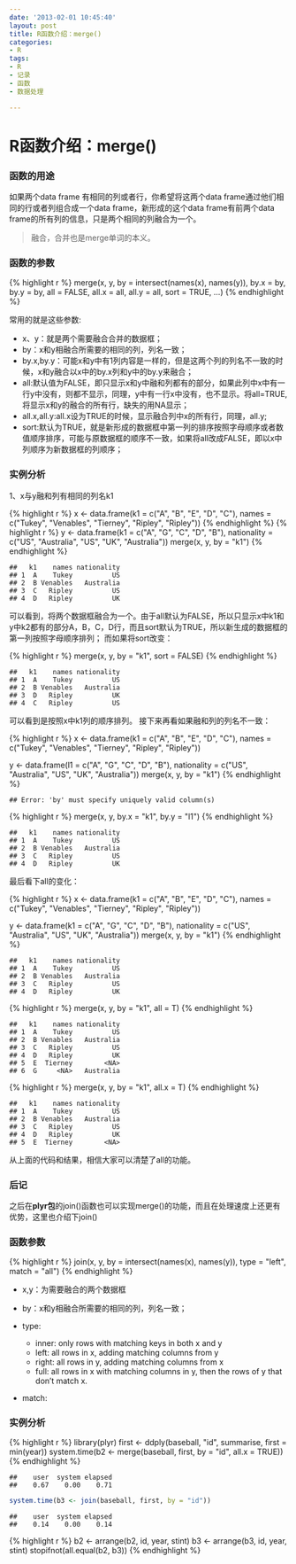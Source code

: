 ```yaml
---
date: '2013-02-01 10:45:40'
layout: post
title: R函数介绍：merge()
categories:
- R
tags:
- R
- 记录
- 函数
- 数据处理

---
```


R函数介绍：merge()
========================================================

### 函数的用途
如果两个data frame 有相同的列或者行，你希望将这两个data frame通过他们相同的行或者列组合成一个data frame，新形成的这个data frame有前两个data frame的所有列的信息，只是两个相同的列融合为一个。
> 融合，合并也是merge单词的本义。
<!-- more -->

### 函数的参数

{% highlight r %}
merge(x, y, by = intersect(names(x), names(y)), by.x = by, by.y = by, all = FALSE, 
    all.x = all, all.y = all, sort = TRUE, ...)
{% endhighlight %}

常用的就是这些参数:
* x、y：就是两个需要融合合并的数据框；
* by：x和y相融合所需要的相同的列，列名一致；
* by.x,by.y：可能x和y中有1列内容是一样的，但是这两个列的列名不一致的时候，x和y融合以x中的by.x列和y中的by.y来融合；
* all:默认值为FALSE，即只显示x和y中融和列都有的部分，如果此列中x中有一行y中没有，则都不显示，同理，y中有一行x中没有，也不显示。将all=TRUE,将显示x和y的融合的所有行，缺失的用NA显示；
* all.x,all.y:all.x设为TRUE的时候，显示融合列中x的所有行，同理，all.y;
* sort:默认为TRUE，就是新形成的数据框中第一列的排序按照字母顺序或者数值顺序排序，可能与原数据框的顺序不一致，如果将all改成FALSE，即以x中列顺序为新数据框的列顺序；

### 实例分析
1、x与y融和列有相同的列名k1

{% highlight r %}
x <- data.frame(k1 = c("A", "B", "E", "D", "C"), names = c("Tukey", "Venables", 
    "Tierney", "Ripley", "Ripley"))
{% endhighlight %}
{% highlight r %}
y <- data.frame(k1 = c("A", "G", "C", "D", "B"), nationality = c("US", "Australia", 
    "US", "UK", "Australia"))
merge(x, y, by = "k1")
{% endhighlight %}

```
##   k1    names nationality
## 1  A    Tukey          US
## 2  B Venables   Australia
## 3  C   Ripley          US
## 4  D   Ripley          UK
```

可以看到，将两个数据框融合为一个。由于all默认为FALSE，所以只显示x中k1和y中k2都有的部分A，B，C，D行，而且sort默认为TRUE，所以新生成的数据框的第一列按照字母顺序排列；
而如果将sort改变：

{% highlight r %}
merge(x, y, by = "k1", sort = FALSE)
{% endhighlight %}

```
##   k1    names nationality
## 1  A    Tukey          US
## 2  B Venables   Australia
## 3  D   Ripley          UK
## 4  C   Ripley          US
```

可以看到是按照x中k1列的顺序排列。
接下来再看如果融和列的列名不一致：

{% highlight r %}
x <- data.frame(k1 = c("A", "B", "E", "D", "C"), names = c("Tukey", "Venables", 
    "Tierney", "Ripley", "Ripley"))

y <- data.frame(l1 = c("A", "G", "C", "D", "B"), nationality = c("US", "Australia", 
    "US", "UK", "Australia"))
merge(x, y, by = "k1")
{% endhighlight %}

```
## Error: 'by' must specify uniquely valid column(s)
```

{% highlight r %}
merge(x, y, by.x = "k1", by.y = "l1")
{% endhighlight %}

```
##   k1    names nationality
## 1  A    Tukey          US
## 2  B Venables   Australia
## 3  C   Ripley          US
## 4  D   Ripley          UK
```


最后看下all的变化：

{% highlight r %}
x <- data.frame(k1 = c("A", "B", "E", "D", "C"), names = c("Tukey", "Venables", 
    "Tierney", "Ripley", "Ripley"))

y <- data.frame(k1 = c("A", "G", "C", "D", "B"), nationality = c("US", "Australia", 
    "US", "UK", "Australia"))
merge(x, y, by = "k1")
{% endhighlight %}

```
##   k1    names nationality
## 1  A    Tukey          US
## 2  B Venables   Australia
## 3  C   Ripley          US
## 4  D   Ripley          UK
```

{% highlight r %}
merge(x, y, by = "k1", all = T)
{% endhighlight %}

```
##   k1    names nationality
## 1  A    Tukey          US
## 2  B Venables   Australia
## 3  C   Ripley          US
## 4  D   Ripley          UK
## 5  E  Tierney        <NA>
## 6  G     <NA>   Australia
```

{% highlight r %}
merge(x, y, by = "k1", all.x = T)
{% endhighlight %}

```
##   k1    names nationality
## 1  A    Tukey          US
## 2  B Venables   Australia
## 3  C   Ripley          US
## 4  D   Ripley          UK
## 5  E  Tierney        <NA>
```

从上面的代码和结果，相信大家可以清楚了all的功能。

### 后记
之后在**plyr包**的join()函数也可以实现merge()的功能，而且在处理速度上还更有优势，这里也介绍下join()

### 函数参数

{% highlight r %}
join(x, y, by = intersect(names(x), names(y)), type = "left", match = "all")
{% endhighlight %}

* x,y：为需要融合的两个数据框
* by：x和y相融合所需要的相同的列，列名一致；
* type:
  * inner: only rows with matching keys in both x and y
  * left: all rows in x, adding matching columns from y
  * right: all rows in y, adding matching columns from x
  * full: all rows in x with matching columns in y, then the rows of y that don’t match x.

* match:

### 实例分析


{% highlight r %}
library(plyr)
first <- ddply(baseball, "id", summarise, first = min(year))
system.time(b2 <- merge(baseball, first, by = "id", all.x = TRUE))
{% endhighlight %}

```
##    user  system elapsed 
##    0.67    0.00    0.71
```

```r
system.time(b3 <- join(baseball, first, by = "id"))
```

```
##    user  system elapsed 
##    0.14    0.00    0.14
```

{% highlight r %}
b2 <- arrange(b2, id, year, stint)
b3 <- arrange(b3, id, year, stint)
stopifnot(all.equal(b2, b3))
{% endhighlight %}

